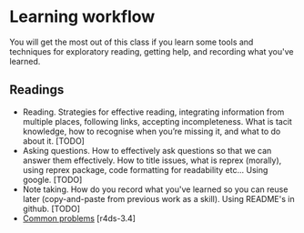 # Learning workflow

You will get the most out of this class if you learn some tools and techniques
for exploratory reading, getting help, and recording what you've learned.

## Readings

  * Reading. Strategies for effective reading, integrating information from multiple places, following links, accepting incompleteness. What is tacit knowledge, how to recognise when you’re missing it, and what to do about it. [TODO]
  * Asking questions. How to effectively ask questions so that we can answer them effectively. How to title issues, what is reprex (morally), using reprex package, code formatting for readability etc... Using google. [TODO]
  * Note taking. How do you record what you've learned so you can reuse later (copy-and-paste from previous work as a skill). Using README's in github. [TODO]
  * [Common problems](http://r4ds.had.co.nz/data-visualisation.html#common-problems) [r4ds-3.4]


